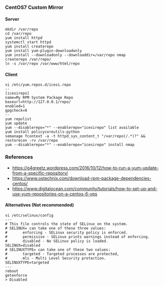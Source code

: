 ### CentOS7 Custom Mirror

#### Server
```
mkdir /var/repo
cd /var/repo
yum install httpd
systemctl start httpd
yum install createrepo
yum install yum-plugin-downloadonly
yum install --downloadonly --downloaddir=/var/repo nmap
createrepo /var/repo/
ln -s /var/repo /var/www/html/repo 
```

#### Client
```
vi /etc/yum.repos.d/icesi.repo
--
[icesirepo]
name=My RPM System Package Repo
baseurl=http://127.0.0.1/repo/
enabled=1
gpgcheck=0
--
yum repolist
yum update
yum --disablerepo="*" --enablerepo="icesirepo" list available
yum install policycoreutils-python
semanage fcontext -a -t httpd_sys_content_t "/var/repo(/.*)?" && restorecon -rv /var/repo
yum --disablerepo="*" --enablerepo="icesirepo" install nmap
```

### References
* https://g4greetz.wordpress.com/2016/10/12/how-to-run-a-yum-update-from-a-specific-repository/
* https://www.ostechnix.com/download-rpm-package-dependencies-centos/
* https://www.digitalocean.com/community/tutorials/how-to-set-up-and-use-yum-repositories-on-a-centos-6-vps

#### Alternatives (Not recommended)
```
vi /etc/selinux/config
---
# This file controls the state of SELinux on the system.
# SELINUX= can take one of these three values:
#       enforcing - SELinux security policy is enforced.
#       permissive - SELinux prints warnings instead of enforcing.
#       disabled - No SELinux policy is loaded.
SELINUX=disabled
# SELINUXTYPE= can take one of these two values:
#       targeted - Targeted processes are protected,
#       mls - Multi Level Security protection.
SELINUXTYPE=targeted
---
reboot
getenforce
> Disabled
```

